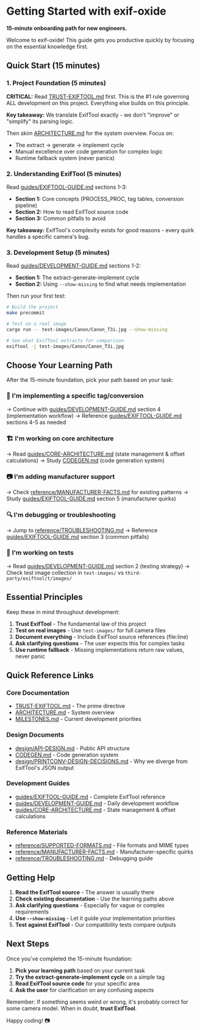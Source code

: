 # Getting Started with exif-oxide

**15-minute onboarding path for new engineers.**

Welcome to exif-oxide! This guide gets you productive quickly by focusing on the essential knowledge first.

## Quick Start (15 minutes)

### 1. Project Foundation (5 minutes)

**CRITICAL:** Read [TRUST-EXIFTOOL.md](TRUST-EXIFTOOL.md) first. This is the #1 rule governing ALL development on this project. Everything else builds on this principle.

**Key takeaway:** We translate ExifTool exactly - we don't "improve" or "simplify" its parsing logic.

Then skim [ARCHITECTURE.md](ARCHITECTURE.md) for the system overview. Focus on:

- The extract → generate → implement cycle
- Manual excellence over code generation for complex logic
- Runtime fallback system (never panics)

### 2. Understanding ExifTool (5 minutes)

Read [guides/EXIFTOOL-GUIDE.md](guides/EXIFTOOL-GUIDE.md) sections 1-3:

- **Section 1:** Core concepts (PROCESS_PROC, tag tables, conversion pipeline)
- **Section 2:** How to read ExifTool source code
- **Section 3:** Common pitfalls to avoid

**Key takeaway:** ExifTool's complexity exists for good reasons - every quirk handles a specific camera's bug.

### 3. Development Setup (5 minutes)

Read [guides/DEVELOPMENT-GUIDE.md](guides/DEVELOPMENT-GUIDE.md) sections 1-2:

- **Section 1:** The extract-generate-implement cycle
- **Section 2:** Using `--show-missing` to find what needs implementation

Then run your first test:

```bash
# Build the project
make precommit

# Test on a real image
cargo run -- test-images/Canon/Canon_T3i.jpg --show-missing

# See what ExifTool extracts for comparison
exiftool -j test-images/Canon/Canon_T3i.jpg
```

## Choose Your Learning Path

After the 15-minute foundation, pick your path based on your task:

### 🔧 **I'm implementing a specific tag/conversion**

→ Continue with [guides/DEVELOPMENT-GUIDE.md](guides/DEVELOPMENT-GUIDE.md) section 4 (implementation workflow)
→ Reference [guides/EXIFTOOL-GUIDE.md](guides/EXIFTOOL-GUIDE.md) sections 4-5 as needed

### 🏗️ **I'm working on core architecture**

→ Read [guides/CORE-ARCHITECTURE.md](guides/CORE-ARCHITECTURE.md) (state management & offset calculations)
→ Study [CODEGEN.md](CODEGEN.md) (code generation system)

### 📷 **I'm adding manufacturer support**

→ Check [reference/MANUFACTURER-FACTS.md](reference/MANUFACTURER-FACTS.md) for existing patterns
→ Study [guides/EXIFTOOL-GUIDE.md](guides/EXIFTOOL-GUIDE.md) section 5 (manufacturer quirks)

### 🔍 **I'm debugging or troubleshooting**

→ Jump to [reference/TROUBLESHOOTING.md](reference/TROUBLESHOOTING.md)
→ Reference [guides/EXIFTOOL-GUIDE.md](guides/EXIFTOOL-GUIDE.md) section 3 (common pitfalls)

### 🧪 **I'm working on tests**

→ Read [guides/DEVELOPMENT-GUIDE.md](guides/DEVELOPMENT-GUIDE.md) section 2 (testing strategy)
→ Check test image collection in `test-images/` vs `third-party/exiftool/t/images/`

## Essential Principles

Keep these in mind throughout development:

1. **Trust ExifTool** - The fundamental law of this project
2. **Test on real images** - Use `test-images/` for full camera files
3. **Document everything** - Include ExifTool source references (file:line)
4. **Ask clarifying questions** - The user expects this for complex tasks
5. **Use runtime fallback** - Missing implementations return raw values, never panic

## Quick Reference Links

### Core Documentation

- [TRUST-EXIFTOOL.md](TRUST-EXIFTOOL.md) - The prime directive
- [ARCHITECTURE.md](ARCHITECTURE.md) - System overview
- [MILESTONES.md](MILESTONES.md) - Current development priorities

### Design Documents

- [design/API-DESIGN.md](design/API-DESIGN.md) - Public API structure
- [CODEGEN.md](CODEGEN.md) - Code generation system
- [design/PRINTCONV-DESIGN-DECISIONS.md](design/PRINTCONV-DESIGN-DECISIONS.md) - Why we diverge from ExifTool's JSON output

### Development Guides

- [guides/EXIFTOOL-GUIDE.md](guides/EXIFTOOL-GUIDE.md) - Complete ExifTool reference
- [guides/DEVELOPMENT-GUIDE.md](guides/DEVELOPMENT-GUIDE.md) - Daily development workflow
- [guides/CORE-ARCHITECTURE.md](guides/CORE-ARCHITECTURE.md) - State management & offset calculations

### Reference Materials

- [reference/SUPPORTED-FORMATS.md](reference/SUPPORTED-FORMATS.md) - File formats and MIME types
- [reference/MANUFACTURER-FACTS.md](reference/MANUFACTURER-FACTS.md) - Manufacturer-specific quirks
- [reference/TROUBLESHOOTING.md](reference/TROUBLESHOOTING.md) - Debugging guide

## Getting Help

1. **Read the ExifTool source** - The answer is usually there
2. **Check existing documentation** - Use the learning paths above
3. **Ask clarifying questions** - Especially for vague or complex requirements
4. **Use `--show-missing`** - Let it guide your implementation priorities
5. **Test against ExifTool** - Our compatibility tests compare outputs

## Next Steps

Once you've completed the 15-minute foundation:

1. **Pick your learning path** based on your current task
2. **Try the extract-generate-implement cycle** on a simple tag
3. **Read ExifTool source code** for your specific area
4. **Ask the user** for clarification on any confusing aspects

Remember: If something seems weird or wrong, it's probably correct for some camera model. When in doubt, **trust ExifTool**.

Happy coding! 📷
